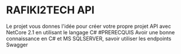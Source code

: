 # RAFIKI2TECH API
 Le projet vous donnes l'idée pour créer votre propre projet API avec NetCore 2.1 en utilisant le langage C#
#PRERECQUIS
Avoir une bonne connaissance en C# et MS SQLSERVER,
savoir utiliser les endpoints Swagger
